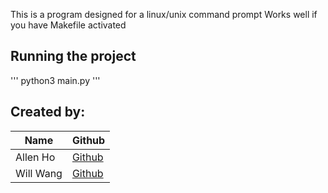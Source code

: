 This is a program designed for a linux/unix command prompt
Works well if you have Makefile activated

## Running the project
'''
python3 main.py
'''

## Created by:
| Name | Github |
| ----| -----|
| Allen Ho | [Github](https://github.com/allenh9999) |
| Will Wang | [Github](https://github.com/willix-w) |


